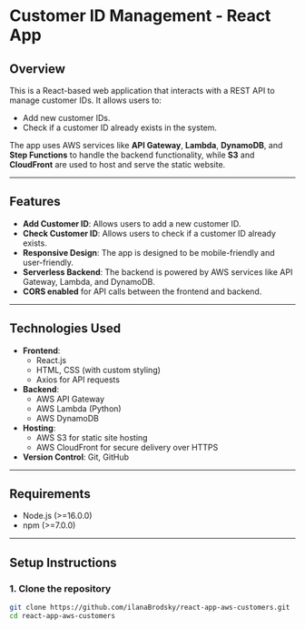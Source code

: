 # Customer ID Management - React App

## Overview
This is a React-based web application that interacts with a REST API to manage customer IDs. It allows users to:
- Add new customer IDs.
- Check if a customer ID already exists in the system.

The app uses AWS services like **API Gateway**, **Lambda**, **DynamoDB**, and **Step Functions** to handle the backend functionality, while **S3** and **CloudFront** are used to host and serve the static website.

---

## Features
- **Add Customer ID**: Allows users to add a new customer ID.
- **Check Customer ID**: Allows users to check if a customer ID already exists.
- **Responsive Design**: The app is designed to be mobile-friendly and user-friendly.
- **Serverless Backend**: The backend is powered by AWS services like API Gateway, Lambda, and DynamoDB.
- **CORS enabled** for API calls between the frontend and backend.

---

## Technologies Used
- **Frontend**:
    - React.js
    - HTML, CSS (with custom styling)
    - Axios for API requests
- **Backend**:
    - AWS API Gateway
    - AWS Lambda (Python)
    - AWS DynamoDB
- **Hosting**:
    - AWS S3 for static site hosting
    - AWS CloudFront for secure delivery over HTTPS
- **Version Control**: Git, GitHub

---

## Requirements
- Node.js (>=16.0.0)
- npm (>=7.0.0)

---

## Setup Instructions

### 1. Clone the repository
```bash
git clone https://github.com/ilanaBrodsky/react-app-aws-customers.git
cd react-app-aws-customers
